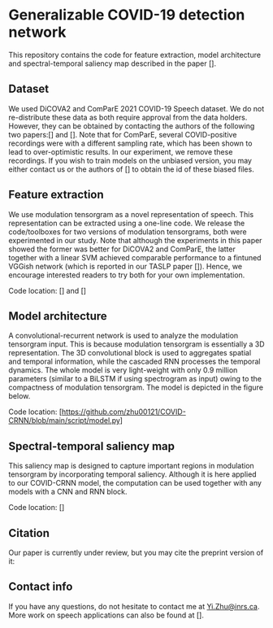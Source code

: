 # Generalizable COVID-19 detection network
This repository contains the code for feature extraction, model architecture and spectral-temporal saliency map described in the paper [].

## Dataset
We used DiCOVA2 and ComParE 2021 COVID-19 Speech dataset. We do not re-distribute these data as both require approval from the data holders. However, they can be obtained by contacting the authors of the following two papers:[] and [].
Note that for ComParE, several COVID-positive recordings were with a different sampling rate, which has been shown to lead to over-optimistic results. In our experiment, we remove these recordings. If you wish to train models on the unbiased version, you may either contact us or the authors of [] to obtain the id of these biased files.

## Feature extraction
We use modulation tensorgram as a novel representation of speech. This representation can be extracted using a one-line code. We release the code/toolboxes for two versions of modulation tensorgrams, both were experimented in our study. Note that although the experiments in this paper showed the former was better for DiCOVA2 and ComParE, the latter together with a linear SVM achieved comparable performance to a fintuned VGGish network (which is reported in our TASLP paper []). Hence, we encourage interested readers to try both for your own implementation.

Code location: [] and []

## Model architecture
A convolutional-recurrent network is used to analyze the modulation tensorgram input. This is because modulation tensorgram is essentially a 3D representation. The 3D convolutional block is used to aggregates spatial and temporal information, while the cascaded RNN processes the temporal dynamics. The whole model is very light-weight with only 0.9 million parameters (similar to a BiLSTM if using spectrogram as input) owing to the compactness of modulation tensorgram. The model is depicted in the figure below.

Code location: [https://github.com/zhu00121/COVID-CRNN/blob/main/script/model.py]

## Spectral-temporal saliency map
This saliency map is designed to capture important regions in modulation tensorgram by incorporating temporal saliency. Although it is here applied to our COVID-CRNN model, the computation can be used together with any models with a CNN and RNN block.

Code location: []

## Citation
Our paper is currently under review, but you may cite the preprint version of it:

## Contact info
If you have any questions, do not hesitate to contact me at Yi.Zhu@inrs.ca. More work on speech applications can also be found at [].
